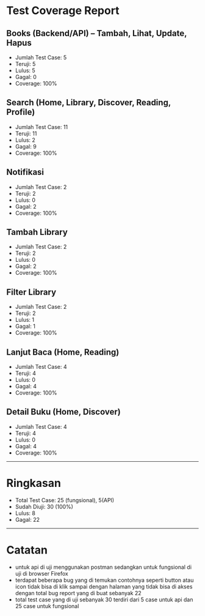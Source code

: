# Test Coverage Report

## Books (Backend/API) – Tambah, Lihat, Update, Hapus

- Jumlah Test Case: 5
- Teruji: 5
- Lulus: 5
- Gagal: 0
- Coverage: 100%

## Search (Home, Library, Discover, Reading, Profile)

- Jumlah Test Case: 11
- Teruji: 11
- Lulus: 2
- Gagal: 9
- Coverage: 100%

## Notifikasi

- Jumlah Test Case: 2
- Teruji: 2
- Lulus: 0
- Gagal: 2
- Coverage: 100%

## Tambah Library

- Jumlah Test Case: 2
- Teruji: 2
- Lulus: 0
- Gagal: 2
- Coverage: 100%

## Filter Library

- Jumlah Test Case: 2
- Teruji: 2
- Lulus: 1
- Gagal: 1
- Coverage: 100%

## Lanjut Baca (Home, Reading)

- Jumlah Test Case: 4
- Teruji: 4
- Lulus: 0
- Gagal: 4
- Coverage: 100%

## Detail Buku (Home, Discover)

- Jumlah Test Case: 4
- Teruji: 4
- Lulus: 0
- Gagal: 4
- Coverage: 100%

---

# Ringkasan

- Total Test Case: 25 (fungsional), 5(API)
- Sudah Diuji: 30 (100%)
- Lulus: 8
- Gagal: 22

---

# Catatan

- untuk api di uji menggunakan postman sedangkan untuk fungsional di uji di browser Firefox
- terdapat beberapa bug yang di temukan contohnya seperti button atau icon tidak bisa di klik sampai dengan halaman yang tidak bisa di akses dengan total bug report yang di buat sebanyak 22
- total test case yang di uji sebanyak 30 terdiri dari 5 case untuk api dan 25 case untuk fungsional
